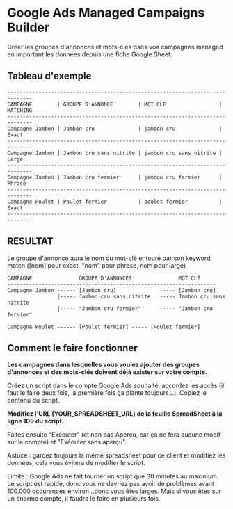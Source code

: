 # Google Ads Managed Campaigns Builder

Créer les groupes d'annonces et mots-clés dans vos campagnes managed en important les données depuis une fiche Google Sheet.

## Tableau d'exemple

```
------------------------------------------------------------------------------
CAMPAGNE        | GROUPE D'ANNONCE        | MOT CLE                 | MATCHING
------------------------------------------------------------------------------
Campagne Jambon | Jambon cru              | jambon cru              | Exact
------------------------------------------------------------------------------
Campagne Jambon | Jambon cru sans nitrite | jambon cru sans nitrite | Large
------------------------------------------------------------------------------
Campagne Jambon | Jambon cru fermier      | jambon cru fermier      | Phrase
------------------------------------------------------------------------------
Campagne Poulet | Poulet fermier          | poulet fermier          | Exact
------------------------------------------------------------------------------
```

## RESULTAT

Le groupe d'annonce aura le nom du mot-clé entouré par son keyword match ([nom] pour exact, "nom" pour phrase, nom pour large)

```
CAMPAGNE               GROUPE D'ANNONCES               MOT CLE
-------------------------------------------------------------------
Campagne Jambon ------ [Jambon cru]              ----- [Jambon cru]
                |----- Jambon cru sans nitrite   ----- Jambon cru sans nitrite
                |----- "Jambon cru fermier"      ----- "Jambon cru fermier"

Campagne Poulet ------ [Poulet fermier] ----- [Poulet fermier]
```

## Comment le faire fonctionner

**Les campagnes dans lesquelles vous voulez ajouter des groupes d'annonces et des mots-clés doivent déjà exister sur votre compte.**

Créez un script dans le compte Google Ads souhaité, accordez les accès (il faut le faire deux fois, la première fois ça plante toujours...). Copiez le contenu du script.

**Modifiez l'URL (YOUR_SPREADSHEET_URL) de la feuille SpreadSheet à la ligne 109 du script.**

Faites ensuite "Exécuter" (et non pas Aperçu, car ça ne fera aucune modif sur le compte) et "Exécuter sans aperçu".

Astuce : gardez toujours la même spreadsheet pour ce client et modifiez les données, cela vous évitera de modifier le script.

Limite : Google Ads ne fait tourner un script que 30 minutes au maximum. Le script est rapide, donc vous ne devriez pas avoir de problèmes avant 100.000 occurences environ...donc vous êtes larges. Mais si vous êtes sur un énorme compte, il faudra le faire en plusieurs fois.
